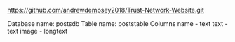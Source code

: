 https://github.com/andrewdempsey2018/Trust-Network-Website.git

Database name: postsdb
Table name: poststable
Columns
	name - text
	text - text
	image - longtext
